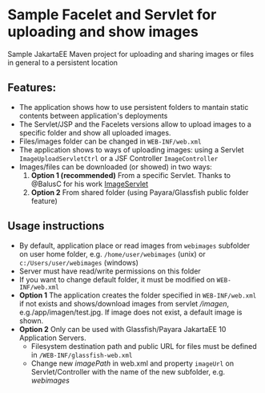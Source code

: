Sample Facelet and Servlet for uploading and show images
==========

Sample JakartaEE Maven project for uploading and sharing images or files in general to a persistent location

Features:
-------------
- The application shows how to use persistent folders to mantain static contents between application's deployments
- The Servlet/JSP and the Facelets versions allow to upload images to a specific folder and show all uploaded images.
- Files/images folder can be changed in ``WEB-INF/web.xml``
- The application shows to ways of uploading images: using a Servlet ``ImageUploadServletCtrl`` or a JSF Controller ``ImageController``
- Images/files can be downloaded (or showed) in two ways:
  1. **Option 1 (recommended)** From a specific Servlet. Thanks to @BalusC for his work [ImageServlet](http://balusc.blogspot.com/2007/04/imageservlet.html) 
  2. **Option 2** From shared folder (using Payara/Glassfish public folder feature)

Usage instructions
----------------
- By default, application place or read images from ``webimages`` subfolder on user home folder, e.g. ``/home/user/webimages`` (unix) or ``c:/Users/user/webimages`` (windows) 
- Server must have read/write permissions on this folder
- If you want to change default folder, it must be modified on ``WEB-INF/web.xml``
- **Option 1** The application creates the folder specified in ``WEB-INF/web.xml`` if not exists and shows/download images from servlet */imagen*, e.g./app/imagen/test.jpg. If image does not exist, a default image is shown. 
- **Option 2** Only can be used with Glassfish/Payara JakartaEE 10 Application Servers.
  - Filesystem destination path and public URL for files must be defined in ``/WEB-INF/glassfish-web.xml``
  - Change new *imagePath* in web.xml and property ``imageUrl`` on Servlet/Controller with the name of the new subfolder, e.g. *webimages* 
